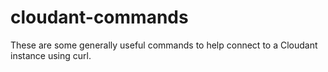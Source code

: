 # cloudant-commands
These are some generally useful commands to help connect to a Cloudant instance using curl.
